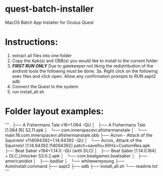 # quest-batch-installer
MacOS Batch App Installer for Oculus Quest


# Instructions:

1. extract all files into one folder
2. Copy the Apk(s) and OBB(s) you would like to install to the current folder
3. ***FIRST RUN ONLY*** Due to gatekeeper not liking the redistrtbution of the android tools the following must be done.
    3a. Right click on the following exec files and click open. Allow any confirmation prompts to RUN
        aapt2
        adb
4. Connect the Quest to the system
5. run install_all.sh

# Folder layout examples:

'''
.
├── A Fishermans Tale v16+1.064 -QU
│   ├── A Fishermans Tale [1.064.16] S2.11.apk
│   └── com.innerspacevr.afishermanstale
│       └── main.16.com.innerspacevr.afishermanstale.obb
├── Acron - Attack of the Squirrels! v114094392+1.14.94392 -QU
│   └── Acron_ Attack of the Squirrels! [1.14.94392.114094392] patch+savefix+90Hz+CustomRes.apk
├── Beat Saber v184+1.14.0 -QU (with DLC)
│   ├── Beat Saber [1.14.0.184] + DLC_Unlocker S3.0.2.apk
│   └── com.beatgames.beatsaber
│       ├── americanidiot
│       ├── badliar
│       └── whilewereyoung
├── AutoInstall.command
├── aapt2
├── adb
├── install_all.sh
└── readme.txt
'''
